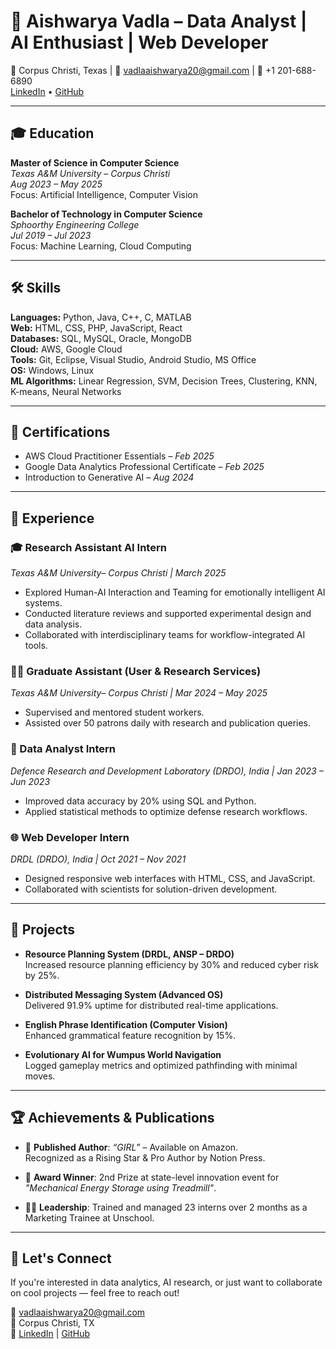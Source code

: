 # 💼 Aishwarya Vadla – Data Analyst | AI Enthusiast | Web Developer

📍 Corpus Christi, Texas | 📧 vadlaaishwarya20@gmail.com | 📱 +1 201-688-6890  
[LinkedIn](#) • [GitHub]()

---

## 🎓 Education

**Master of Science in Computer Science**  
*Texas A&M University – Corpus Christi*  
*Aug 2023 – May 2025*  
Focus: Artificial Intelligence, Computer Vision

**Bachelor of Technology in Computer Science**  
*Sphoorthy Engineering College*  
*Jul 2019 – Jul 2023*  
Focus: Machine Learning, Cloud Computing

---

## 🛠️ Skills

**Languages:** Python, Java, C++, C, MATLAB  
**Web:** HTML, CSS, PHP, JavaScript, React  
**Databases:** SQL, MySQL, Oracle, MongoDB  
**Cloud:** AWS, Google Cloud  
**Tools:** Git, Eclipse, Visual Studio, Android Studio, MS Office  
**OS:** Windows, Linux  
**ML Algorithms:** Linear Regression, SVM, Decision Trees, Clustering, KNN, K-means, Neural Networks  

---

## 📜 Certifications

- AWS Cloud Practitioner Essentials – *Feb 2025*  
- Google Data Analytics Professional Certificate – *Feb 2025*  
- Introduction to Generative AI – *Aug 2024*

---

## 💼 Experience

### 🎓 Research Assistant AI Intern  
*Texas A&M University– Corpus Christi | March 2025*  
- Explored Human-AI Interaction and Teaming for emotionally intelligent AI systems.  
- Conducted literature reviews and supported experimental design and data analysis.  
- Collaborated with interdisciplinary teams for workflow-integrated AI tools.

### 👩‍🏫 Graduate Assistant (User & Research Services)  
*Texas A&M University– Corpus Christi | Mar 2024 – May 2025*  
- Supervised and mentored student workers.  
- Assisted over 50 patrons daily with research and publication queries.

### 🧠 Data Analyst Intern  
*Defence Research and Development Laboratory (DRDO), India | Jan 2023 – Jun 2023*  
- Improved data accuracy by 20% using SQL and Python.  
- Applied statistical methods to optimize defense research workflows.

### 🌐 Web Developer Intern  
*DRDL (DRDO), India | Oct 2021 – Nov 2021*  
- Designed responsive web interfaces with HTML, CSS, and JavaScript.  
- Collaborated with scientists for solution-driven development.

---

## 📂 Projects

- **Resource Planning System (DRDL, ANSP – DRDO)**  
  Increased resource planning efficiency by 30% and reduced cyber risk by 25%.

- **Distributed Messaging System (Advanced OS)**  
  Delivered 91.9% uptime for distributed real-time applications.

- **English Phrase Identification (Computer Vision)**  
  Enhanced grammatical feature recognition by 15%.

- **Evolutionary AI for Wumpus World Navigation**  
  Logged gameplay metrics and optimized pathfinding with minimal moves.

---

## 🏆 Achievements & Publications

- 📘 **Published Author**: *“GIRL”* – Available on Amazon.  
  Recognized as a Rising Star & Pro Author by Notion Press.

- 🏅 **Award Winner**: 2nd Prize at state-level innovation event for  
  *"Mechanical Energy Storage using Treadmill"*.

- 👩‍🏫 **Leadership**: Trained and managed 23 interns over 2 months as a Marketing Trainee at Unschool.

---

## 🌟 Let's Connect

If you're interested in data analytics, AI research, or just want to collaborate on cool projects — feel free to reach out!

📧 vadlaaishwarya20@gmail.com  
📍 Corpus Christi, TX  
🔗 [LinkedIn](https://www.linkedin.com/in/vadla-aishwarya/) | [GitHub](https://github.com/AishwaryaVadla)
